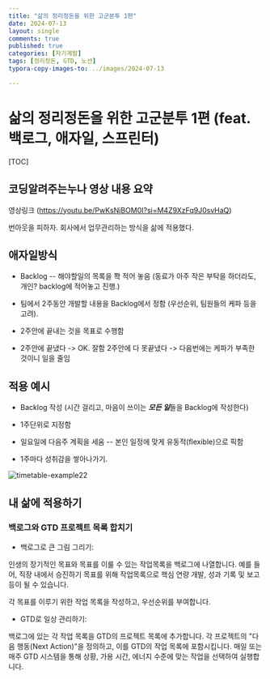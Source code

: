 ```yaml
---
title: "삶의 정리정돈을 위한 고군분투 1편"
date: 2024-07-13
layout: single
comments: true
published: true
categories: [자기계발]
tags: [정리정돈, GTD, 노션]
typora-copy-images-to: ../images/2024-07-13

---
```


# 삶의 정리정돈을 위한 고군분투 1편 (feat. 백로그, 애자일, 스프린터)

[TOC]

## 코딩알려주는누나 영상 내용 요약

영상링크 (https://youtu.be/PwKsNjBOM0I?si=M4Z9XzFq9J0svHaQ)

번아웃을 피하자. 회사에서 업무관리하는 방식을 삶에 적용했다.

## 애자일방식

- Backlog -- 해야할일의 목록을 쫙 적어 놓음
  (동료가 아주 작은 부탁을 하더라도, 개인? backlog에 적어놓고 진행.)

- 팀에서 2주동안 개발할 내용을 Backlog에서 정함 (우선순위, 팀원들의 케파 등을 고려).

- 2주안에 끝내는 것을 목표로 수행함 

- 2주안에 끝냈다 -> OK. 잘함
  2주안에 다 못끝냈다 -> 다음번에는 케파가 부족한 것이니 일을 줄임

## 적용 예시

- Backlog 작성
  (시간 걸리고, 마음이 쓰이는 ***모든 일***들을 Backlog에 작성한다)

- 1주단위로 지정함

- 일요일에 다음주 계획을 세움 -- 본인 일정에 맞게 유동적(flexible)으로 픽함

- 1주마다 성취감을 쌓아나가기.

![timetable-example22]({{site.url}}/images/2024-07-13/timetable-example22-0881443.png)

## 내 삶에 적용하기

### 백로그와 GTD 프로젝트 목록 합치기

- 백로그로 큰 그림 그리기:

인생의 장기적인 목표와 목표를 이룰 수 있는 작업목록을 백로그에 나열합니다. 예를 들어, 직장 내에서 승진하기 목표를 위해 작업목록으로 핵심 연량 개발, 성과 기록 및 보고 등이 될 수 있습니다.

각 목표를 이루기 위한 작업 목록을 작성하고, 우선순위를 부여합니다.

- GTD로 일상 관리하기:

백로그에 있는 각 작업 목록을 GTD의 프로젝트 목록에 추가합니다.
각 프로젝트의 "다음 행동(Next Action)"을 정의하고, 이를 GTD의 작업 목록에 포함시킵니다.
매일 또는 매주 GTD 시스템을 통해 상황, 가용 시간, 에너지 수준에 맞는 작업을 선택하여 실행합니다.

